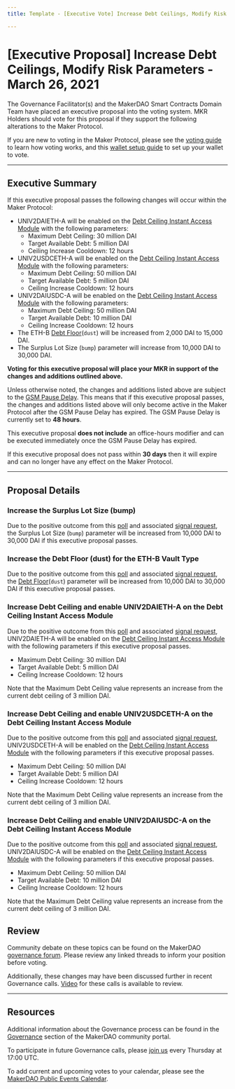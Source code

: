 ```yaml
---
title: Template - [Executive Vote] Increase Debt Ceilings, Modify Risk Parameters - March 26, 2021

---
```

# [Executive Proposal] Increase Debt Ceilings, Modify Risk Parameters - March 26, 2021

The Governance Facilitator(s) and the MakerDAO Smart Contracts Domain Team have placed an executive proposal into the voting system. MKR Holders should vote for this proposal if they support the following alterations to the Maker Protocol.

If you are new to voting in the Maker Protocol, please see the [voting guide](https://community-development.makerdao.com/en/learn/governance/how-voting-works/) to learn how voting works, and this [wallet setup guide](https://community-development.makerdao.com/en/learn/governance/voting-setup/) to set up your wallet to vote. 

---

## Executive Summary

If this executive proposal passes the following changes will occur within the Maker Protocol:
- UNIV2DAIETH-A will be enabled on the [Debt Ceiling Instant Access Module](https://community-development.makerdao.com/en/learn/governance/module-dciam) with the following parameters:
	- Maximum Debt Ceiling: 30 million DAI
	- Target Available Debt: 5 million DAI
	- Ceiling Increase Cooldown: 12 hours
- UNIV2USDCETH-A will be enabled on the [Debt Ceiling Instant Access Module](https://community-development.makerdao.com/en/learn/governance/module-dciam) with the following parameters:
	- Maximum Debt Ceiling: 50 million DAI
	- Target Available Debt: 5 million DAI
	- Ceiling Increase Cooldown: 12 hours
- UNIV2DAIUSDC-A will be enabled on the [Debt Ceiling Instant Access Module](https://community-development.makerdao.com/en/learn/governance/module-dciam) with the following parameters:
	- Maximum Debt Ceiling: 50 million DAI
	- Target Available Debt: 10 million DAI
	- Ceiling Increase Cooldown: 12 hours
- The ETH-B [Debt Floor](https://community-development.makerdao.com/en/learn/governance/param-debt-floor)(`dust`) will be increased from 2,000 DAI to 15,000 DAI.
- The Surplus Lot Size (`bump`) parameter will increase from 10,000 DAI to 30,000 DAI.

**Voting for this executive proposal will place your MKR in support of the changes and additions outlined above.**

Unless otherwise noted, the changes and additions listed above are subject to the [GSM Pause Delay](https://community-development.makerdao.com/en/learn/governance/param-gsm-pause-delay). This means that if this executive proposal passes, the changes and additions listed above will only become active in the Maker Protocol after the GSM Pause Delay has expired. The GSM Pause Delay is currently set to **48 hours**.

This executive proposal **does not include** an office-hours modifier and can be executed immediately once the GSM Pause Delay has expired.

If this executive proposal does not pass within **30 days** then it will expire and can no longer have any effect on the Maker Protocol. 

---

## Proposal Details

### Increase the Surplus Lot Size (bump)

Due to the positive outcome from this [poll](https://vote.makerdao.com/polling/QmeLmzsa) and associated [signal request](https://forum.makerdao.com/t/signal-request-increase-the-bump-ttl-parameters-of-flap-auctions/6842), the Surplus Lot Size (`bump`) parameter will be increased from 10,000 DAI to 30,000 DAI if this executive proposal passes.

### Increase the Debt Floor (dust) for the ETH-B Vault Type

Due to the positive outcome from this [poll](https://vote.makerdao.com/polling/QmaP9wBh#poll-detail) and associated [signal request](https://forum.makerdao.com/t/signal-request-adjusting-dust-parameter-2021-2/6704), the [Debt Floor](https://community-development.makerdao.com/en/learn/governance/param-debt-floor)(`dust`) parameter will be increased from 10,000 DAI to 30,000 DAI if this executive proposal passes.

### Increase Debt Ceiling and enable UNIV2DAIETH-A on the Debt Ceiling Instant Access Module

Due to the positive outcome from this [poll](https://vote.makerdao.com/polling/QmaZE3g6?network=mainnet#poll-detail) and associated [signal request](https://forum.makerdao.com/t/signal-request-increase-uniswap-dai-eth-usdc-eth-dai-usdc-debt-ceilings-add-dc-iam/7063), UNIV2DAIETH-A will be enabled on the [Debt Ceiling Instant Access Module](https://community-development.makerdao.com/en/learn/governance/module-dciam) with the following parameters if this executive proposal passes.
- Maximum Debt Ceiling: 30 million DAI
- Target Available Debt: 5 million DAI
- Ceiling Increase Cooldown: 12 hours

Note that the Maximum Debt Ceiling value represents an increase from the current debt ceiling of 3 million DAI.

### Increase Debt Ceiling and enable UNIV2USDCETH-A on the Debt Ceiling Instant Access Module

Due to the positive outcome from this [poll](https://vote.makerdao.com/polling/QmZNz7Hf?network=mainnet) and associated [signal request](https://forum.makerdao.com/t/signal-request-increase-uniswap-dai-eth-usdc-eth-dai-usdc-debt-ceilings-add-dc-iam/7063), UNIV2USDCETH-A will be enabled on the [Debt Ceiling Instant Access Module](https://community-development.makerdao.com/en/learn/governance/module-dciam) with the following parameters if this executive proposal passes.
- Maximum Debt Ceiling: 50 million DAI
- Target Available Debt: 5 million DAI
- Ceiling Increase Cooldown: 12 hours

Note that the Maximum Debt Ceiling value represents an increase from the current debt ceiling of 3 million DAI.

### Increase Debt Ceiling and enable UNIV2DAIUSDC-A on the Debt Ceiling Instant Access Module

Due to the positive outcome from this [poll](https://vote.makerdao.com/polling/QmZordW8?network=mainnet) and associated [signal request](https://forum.makerdao.com/t/signal-request-increase-uniswap-dai-eth-usdc-eth-dai-usdc-debt-ceilings-add-dc-iam/7063), UNIV2DAIUSDC-A will be enabled on the [Debt Ceiling Instant Access Module](https://community-development.makerdao.com/en/learn/governance/module-dciam) with the following parameters if this executive proposal passes.
- Maximum Debt Ceiling: 50 million DAI
- Target Available Debt: 10 million DAI
- Ceiling Increase Cooldown: 12 hours

Note that the Maximum Debt Ceiling value represents an increase from the current debt ceiling of 3 million DAI.

## Review

Community debate on these topics can be found on the MakerDAO [governance forum](https://forum.makerdao.com/). Please review any linked threads to inform your position before voting.

Additionally, these changes may have been discussed further in recent Governance calls. [Video](https://www.youtube.com/playlist?list=PLLzkWCj8ywWNq5-90-Id6VPSsrk4OWVan) for these calls is available to review.

---

## Resources

Additional information about the Governance process can be found in the [Governance](https://community-development.makerdao.com/en/learn/governance) section of the MakerDAO community portal.

To participate in future Governance calls, please [join us](https://github.com/makerdao/community/tree/master/governance/governance-and-risk-meetings) every Thursday at 17:00 UTC.

To add current and upcoming votes to your calendar, please see the [MakerDAO Public Events Calendar](https://calendar.google.com/calendar/embed?src=makerdao.com_3efhm2ghipksegl009ktniomdk%40group.calendar.google.com&ctz=UTC&mode=week&showCalendars=0&showPrint=0).
